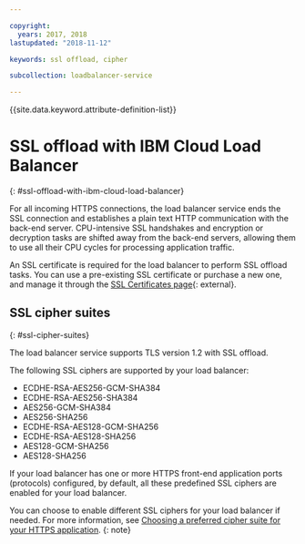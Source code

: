 ```yaml
---

copyright:
  years: 2017, 2018
lastupdated: "2018-11-12"

keywords: ssl offload, cipher

subcollection: loadbalancer-service

---
```


{{site.data.keyword.attribute-definition-list}}

# SSL offload with IBM Cloud Load Balancer
{: #ssl-offload-with-ibm-cloud-load-balancer}

For all incoming HTTPS connections, the load balancer service ends the SSL connection and establishes a plain text HTTP communication with the back-end server. CPU-intensive SSL handshakes and encryption or decryption tasks are shifted away from the back-end servers, allowing them to use all their CPU cycles for processing application traffic.

An SSL certificate is required for the load balancer to perform SSL offload tasks. You can use a pre-existing SSL certificate or purchase a new one, and manage it through the [SSL Certificates page](https://cloud.ibm.com/classic/security/sslcerts){: external}.

## SSL cipher suites
{: #ssl-cipher-suites}

The load balancer service supports TLS version 1.2 with SSL offload.

The following SSL ciphers are supported by your load balancer:

* ECDHE-RSA-AES256-GCM-SHA384
* ECDHE-RSA-AES256-SHA384
* AES256-GCM-SHA384
* AES256-SHA256
* ECDHE-RSA-AES128-GCM-SHA256
* ECDHE-RSA-AES128-SHA256
* AES128-GCM-SHA256
* AES128-SHA256

If your load balancer has one or more HTTPS front-end application ports (protocols) configured, by default, all these predefined SSL ciphers are enabled for your load balancer.

You can choose to enable different SSL ciphers for your load balancer if needed. For more information, see [Choosing a preferred cipher suite for your HTTPS application](/docs/loadbalancer-service?topic=loadbalancer-service-choosing-a-preferred-cipher-suite-for-your-https-application).
{: note}
